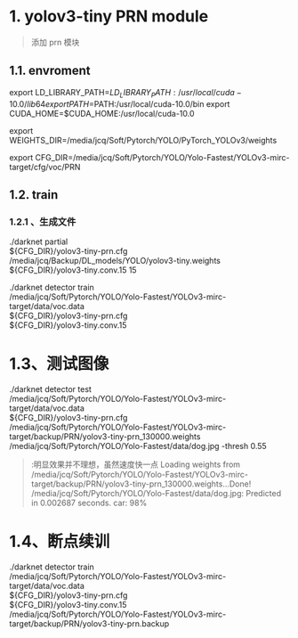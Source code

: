   
# 1. yolov3-tiny PRN module 

> 添加 prn 模块


## 1.1. envroment



export LD_LIBRARY_PATH=$LD_LIBRARY_PATH:/usr/local/cuda-10.0/lib64
export PATH=$PATH:/usr/local/cuda-10.0/bin
export CUDA_HOME=$CUDA_HOME:/usr/local/cuda-10.0

export WEIGHTS_DIR=/media/jcq/Soft/Pytorch/YOLO/PyTorch_YOLOv3/weights

export CFG_DIR=/media/jcq/Soft/Pytorch/YOLO/Yolo-Fastest/YOLOv3-mirc-target/cfg/voc/PRN



## 1.2. train


### 1.2.1 、生成文件

./darknet partial  \
${CFG_DIR}/yolov3-tiny-prn.cfg \
/media/jcq/Backup/DL_models/YOLO/yolov3-tiny.weights \
${CFG_DIR}/yolov3-tiny.conv.15 15



./darknet detector train \
 /media/jcq/Soft/Pytorch/YOLO/Yolo-Fastest/YOLOv3-mirc-target/data/voc.data  \
${CFG_DIR}/yolov3-tiny-prn.cfg  \
${CFG_DIR}/yolov3-tiny.conv.15




# 1.3、测试图像

./darknet detector  test \
/media/jcq/Soft/Pytorch/YOLO/Yolo-Fastest/YOLOv3-mirc-target/data/voc.data  \
${CFG_DIR}/yolov3-tiny-prn.cfg  \
/media/jcq/Soft/Pytorch/YOLO/Yolo-Fastest/YOLOv3-mirc-target/backup/PRN/yolov3-tiny-prn_130000.weights \
/media/jcq/Soft/Pytorch/YOLO/Yolo-Fastest/data/dog.jpg  -thresh 0.55

> :明显效果并不理想，虽然速度快一点
Loading weights from /media/jcq/Soft/Pytorch/YOLO/Yolo-Fastest/YOLOv3-mirc-target/backup/PRN/yolov3-tiny-prn_130000.weights...Done!
/media/jcq/Soft/Pytorch/YOLO/Yolo-Fastest/data/dog.jpg: Predicted in 0.002687 seconds.
car: 98%









# 1.4、断点续训

./darknet detector train \
/media/jcq/Soft/Pytorch/YOLO/Yolo-Fastest/YOLOv3-mirc-target/data/voc.data  \
${CFG_DIR}/yolov3-tiny-prn.cfg  \
${CFG_DIR}/yolov3-tiny.conv.15   \
/media/jcq/Soft/Pytorch/YOLO/Yolo-Fastest/YOLOv3-mirc-target/backup/PRN/yolov3-tiny-prn.backup

